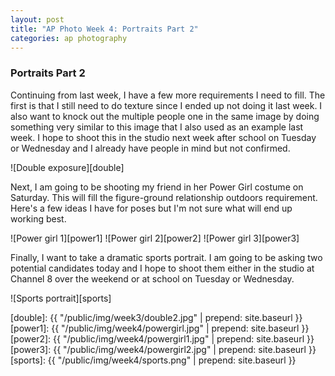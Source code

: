 ```yaml
---
layout: post
title: "AP Photo Week 4: Portraits Part 2"
categories: ap photography
---
```


### Portraits Part 2

Continuing from last week, I have a few more requirements I need to
fill. The first is that I still need to do texture since I ended up not
doing it last week. I also want to knock out the multiple people one in
the same image by doing something very similar to this image that I also
used as an example last week. I hope to shoot this in the studio next
week after school on Tuesday or Wednesday and I already have people in
mind but not confirmed.

![Double exposure][double]

Next, I am going to be shooting my friend in her Power Girl costume on
Saturday. This will fill the figure-ground relationship outdoors
requirement. Here's a few ideas I have for poses but I'm not sure what
will end up working best.

![Power girl 1][power1]
![Power girl 2][power2]
![Power girl 3][power3]

Finally, I want to take a dramatic sports portrait. I am going to be
asking two potential candidates today and I hope to shoot them either in
the studio at Channel 8 over the weekend or at school on Tuesday or
Wednesday.

![Sports portrait][sports]

[double]: {{ "/public/img/week3/double2.jpg" | prepend: site.baseurl }}
[power1]: {{ "/public/img/week4/powergirl.jpg" | prepend: site.baseurl }}
[power2]: {{ "/public/img/week4/powergirl1.jpg" | prepend: site.baseurl }}
[power3]: {{ "/public/img/week4/powergirl2.jpg" | prepend: site.baseurl }}
[sports]: {{ "/public/img/week4/sports.png" | prepend: site.baseurl }}
